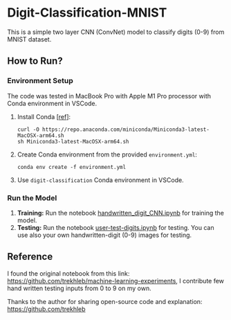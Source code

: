 # Digit-Classification-MNIST
This is a simple two layer CNN (ConvNet) model to classify digits (0-9) from MNIST dataset.

## How to Run?

### Environment Setup

The code was tested in MacBook Pro with Apple M1 Pro processor with Conda environment in VSCode.

1. Install Conda [[ref](https://pytorch.org/get-started/locally/#anaconda)]:
    ```
    curl -O https://repo.anaconda.com/miniconda/Miniconda3-latest-MacOSX-arm64.sh
    sh Miniconda3-latest-MacOSX-arm64.sh
    ```
2. Create Conda environment from the provided `environment.yml`:
    ```
    conda env create -f environment.yml
    ```
3. Use `digit-classification` Conda environment in VSCode.


### Run the Model

1. **Training:** Run the notebook [handwritten_digit_CNN.ipynb](handwritten_digit_CNN.ipynb) for training the model.
2. **Testing:** Run the notebook [user-test-digits.ipynb](user-test-digits.ipynb) for testing. You can use also your own handwritten-digit (0-9) images for testing. 

## Reference
I found the original notebook from this link: https://github.com/trekhleb/machine-learning-experiments, I contribute few hand written testing inputs from 0 to 9 on my own. 

Thanks to the author for sharing open-source code and explanation: https://github.com/trekhleb
